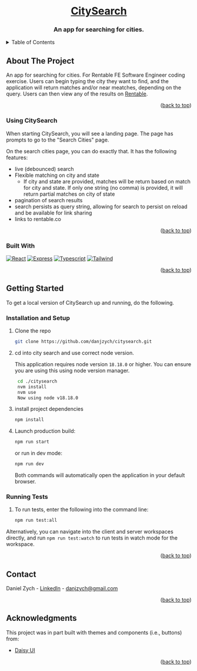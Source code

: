 <a name="readme-top"></a>
<br />

<div align="center">
  <a href="https://github.com/danjzych/citysearch">
    <h1>CitySearch</h1>
  </a>

  <h3 align="center">An app for searching for cities.</h3>

</div>

<!-- TABLE OF CONTENTS -->
<details>
  <summary>Table of Contents</summary>
  <ol>
    <li>
      <a href="#about-the-project">About The Project</a>
      <ul>
        <li><a href="#using-citysearch">Using CitySearch</a></li>
        <li><a href="#built-with">Built With</a></li>
      </ul>
    </li>
    <li>
      <a href="#getting-started">Getting Started</a>
      <ul>
        <li><a href="#installation-and-setup">Installation and Setup</a></li>
        <li><a href="#test">Running Tests</a></li>
      </ul>
    </li>
    <li><a href="#contact">Contact</a></li>
    <li><a href="#acknowledgments">Acknowledgments</a></li>
  </ol>
</details>

<!-- ABOUT THE PROJECT -->

## About The Project

An app for searching for cities. For Rentable FE Software Engineer coding exercise. Users can begin typing the city they want to find, and the application will return matches and/or near meatches, depending on the query. Users can then view any of the results on <a href="https://www.rentable.co" target="_blank">Rentable</a>.

<p align="right">(<a href="#readme-top">back to top</a>)</p>

### Using CitySearch

When starting CitySearch, you will see a landing page. The page has prompts to go to the "Search Cities" page.

On the search cities page, you can do exactly that. It has the following features:

- live (debounced) search
- Flexible matching on city and state
  - If city and state are provided, matches will be return based on match for city and state. If only one string (no comma) is provided, it will return partial matches on city of state
- pagination of search results
- search persists as query string, allowing for search to persist on reload and be available for link sharing
- links to rentable.co

<p align="right">(<a href="#readme-top">back to top</a>)</p>

### Built With

[![React][React]][React-url]
[![Express][Express]][Express-url]
[![Typescript][Typescript-lang]][Typescript-url]
[![Tailwind][Tailwind-css]][Tailwind-url]

<p align="right">(<a href="#readme-top">back to top</a>)</p>

<!-- GETTING STARTED -->

## Getting Started

To get a local version of CitySearch up and running, do the following.

### Installation and Setup

1. Clone the repo

   ```sh
   git clone https://github.com/danjzych/citysearch.git
   ```

2. cd into city search and use correct node version.

   This application requires node version <code>18.18.0</code> or higher. You can ensure you are using this using node version manager.

   ```sh
    cd ./citysearch
    nvm install
    nvm use
    Now using node v18.18.0
   ```

3. install project dependencies

   ```sh
   npm install
   ```

4. Launch production build:

   ```sh
   npm run start
   ```

   or run in dev mode:

   ```sh
   npm run dev
   ```

   Both commands will automatically open the application in your default browser.

### Running Tests

1. To run tests, enter the following into the command line:

   ```sh
   npm run test:all
   ```

Alternatively, you can navigate into the client and server workspaces directly, and run <code>npm run test:watch</code> to run tests in watch mode for the workspace.

   <p align="right">(<a href="#readme-top">back to top</a>)</p>

<!-- CONTACT -->

## Contact

Daniel Zych - [LinkedIn](https://www.linkedin.com/in/danielzych/) - danjzych@gmail.com

<p align="right">(<a href="#readme-top">back to top</a>)</p>

<!-- ACKNOWLEDGMENTS -->

## Acknowledgments

This project was in part built with themes and components (i.e., buttons) from:

- [Daisy UI](https://daisyui.com/)

<p align="right">(<a href="#readme-top">back to top</a>)</p>

<!-- MARKDOWN LINKS & IMAGES -->

[React]: https://img.shields.io/badge/React-20232A?style=for-the-badge&logo=react&logoColor=61DAFB
[React-url]: https://react.dev/
[Typescript-lang]: https://img.shields.io/badge/TypeScript-007ACC?style=for-the-badge&logo=typescript&logoColor=white
[Typescript-url]: https://www.typescriptlang.org/
[Tailwind-css]: https://img.shields.io/badge/Tailwind_CSS-38B2AC?style=for-the-badge&logo=tailwind-css&logoColor=white
[Tailwind-url]: https://tailwindcss.com/
[Express]: https://img.shields.io/badge/Express%20js-000000?style=for-the-badge&logo=express&logoColor=white
[Express-url]: https://expressjs.com/
